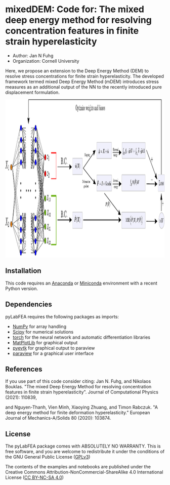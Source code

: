 # mixedDEM: Code for: The mixed deep energy method for resolving concentration features in finite strain hyperelasticity

  - Author: Jan N Fuhg
  - Organization: Cornell University

Here, we propose an extension to the Deep Energy Method (DEM)
to resolve stress concentrations for finite strain hyperelasticity. The developed framework termed mixed
Deep Energy Method (mDEM) introduces stress measures as an additional output of the NN to
the recently introduced pure displacement formulation.

<p align="center">
<img align="middle" src="output/images/mDEM_Process.png" alt="mDEM scheme" width="550" height="500" />
</p>


## Installation
This code requires an [Anaconda](https://www.anaconda.com/products/individual) or [Miniconda](https://docs.conda.io/en/latest/miniconda.html) environment with a recent Python version.



## Dependencies

pyLabFEA requires the following packages as imports:

 - [NumPy](http://numpy.scipy.org) for array handling
 - [Scipy](https://www.scipy.org/) for numerical solutions
 - [torch](https://pytorch.org/) for the neural network and automatic differentiation libraries
 - [MatPlotLib](https://matplotlib.org/) for graphical output
 - [pyevtk](https://github.com/pyscience-projects/pyevtk) for graphical output to paraview
 - [paraview](https://www.paraview.org/python/) for a graphical user interface


## References
If you use part of this code consider citing:
Jan N. Fuhg, and Nikolaos Bouklas. "The mixed Deep Energy Method for resolving concentration features in finite strain hyperelasticity".
Journal of Computational Physics (2021): 110839,

and 
Nguyen-Thanh, Vien Minh, Xiaoying Zhuang, and Timon Rabczuk. "A deep energy method for finite deformation hyperelasticity." European Journal of Mechanics-A/Solids 80 (2020): 103874.


## License

The pyLabFEA package comes with ABSOLUTELY NO WARRANTY. This is free
software, and you are welcome to redistribute it under the conditions of
the GNU General Public License
([GPLv3](http://www.fsf.org/licensing/licenses/gpl.html))

The contents of the examples and notebooks are published under the 
Creative Commons Attribution-NonCommercial-ShareAlike 4.0 International License
([CC BY-NC-SA 4.0](http://creativecommons.org/licenses/by-nc-sa/4.0/))
